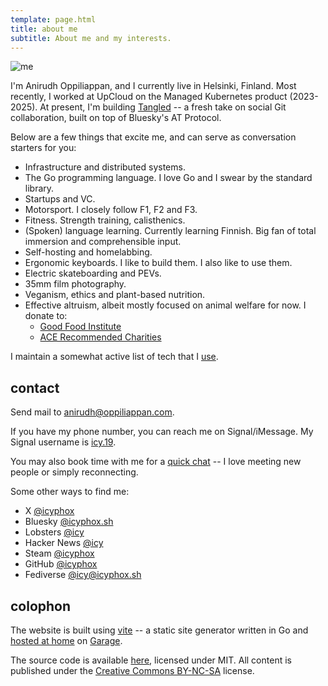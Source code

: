 ```yaml
---
template: page.html
title: about me
subtitle: About me and my interests.
---
```


![me](https://cdn.icyphox.sh/fit?url=http://files.garage.koti.lan/IMG_1570.jpg&width=1000&height=1000)

I'm Anirudh Oppiliappan, and I currently live in Helsinki, Finland. Most
recently, I worked at UpCloud on the Managed Kubernetes product
(2023-2025). At present, I'm building [Tangled](https://tangled.sh) -- a
fresh take on social Git collaboration, built on top of Bluesky's AT
Protocol.

Below are a few things that excite me, and can serve as
conversation starters for you:

- Infrastructure and distributed systems.
- The Go programming language. I love Go and I swear by the standard
  library.
- Startups and VC.
- Motorsport. I closely follow F1, F2 and F3.
- Fitness. Strength training, calisthenics.
- (Spoken) language learning. Currently learning Finnish. Big
  fan of total immersion and comprehensible input.
- Self-hosting and homelabbing.
- Ergonomic keyboards. I like to build them. I also like to use them.
- Electric skateboarding and PEVs.
- 35mm film photography.
- Veganism, ethics and plant-based nutrition.
- Effective altruism, albeit mostly focused on animal welfare for now. I
  donate to:
  * [Good Food Institute](https://gfi.org)
  * [ACE Recommended
  Charities](https://animalcharityevaluators.org/recommended-charities/)

I maintain a somewhat active list of tech that I [use](/uses).

## contact

Send mail to [anirudh@oppiliappan.com](mailto:anirudh@oppiliappan.com).

If you have my phone number, you can reach me on Signal/iMessage. My
Signal username is
[icy.19](https://signal.me/#eu/Nphsc2OCoWjih4d8jfuRRV0v6fJNPOXG9lY1X6B4vYb7KPR4wdpKu6SScSzuztil).

You may also book time with me for a [quick
chat](https://cal.com/icyphox/chat) -- I love meeting new people or
simply reconnecting.

Some other ways to find me:
- X [@icyphox](https://x.com/icyphox)
- Bluesky [@icyphox.sh](https://bsky.app/profile/icyphox.sh)
- Lobsters [@icy](https://lobste.rs/u/icy)
- Hacker News [@icy](https://news.ycombinator.com/user?id=icy)
- Steam [@icyphox](https://steamcommunity.com/id/icyphox)
- GitHub [@icyphox](https://github.com/icyphox)
- Fediverse [@icy@icyphox.sh](https://h.icyphox.sh/@icy)


## colophon

The website is built using [vite](https://git.icyphox.sh/vite) -- a
static site generator written in Go and [hosted at
home](/uses#homelab-k3s-cluster) on
[Garage](https://garagehq.deuxfleurs.fr/).

The source code is available [here](https://git.icyphox.sh/site),
licensed under MIT. All content is published under the [Creative Commons
BY-NC-SA](https://creativecommons.org/licenses/by-nc-sa/4.0/) license.
